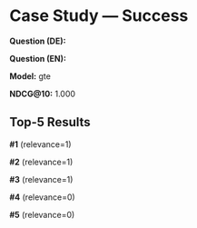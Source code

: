 # Case Study — Success

**Question (DE):** 

**Question (EN):** 

**Model:** gte

**NDCG@10:** 1.000

## Top-5 Results

**#1**  (relevance=1)

**#2**  (relevance=1)

**#3**  (relevance=1)

**#4**  (relevance=0)

**#5**  (relevance=0)


